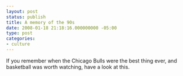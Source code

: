 ```yaml
---
layout: post
status: publish
title: A memory of the 90s
date: 2008-01-18 21:18:16.000000000 -05:00
type: post
categories:
- culture
---
```

If you remember when the Chicago Bulls were the best thing ever, and basketball was worth watching, have a look at this.
